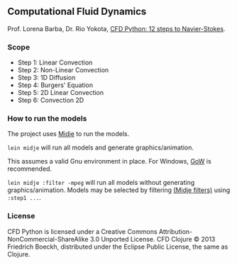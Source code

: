 ## Computational Fluid Dynamics

Prof. Lorena Barba, Dr. Rio Yokota, [CFD Python: 12 steps to Navier-Stokes](http://lorenabarba.com/blog/cfd-python-12-steps-to-navier-stokes/).


### Scope

- Step 1: Linear Convection
- Step 2: Non-Linear Convection
- Step 3: 1D Diffusion
- Step 4: Burgers' Equation
- Step 5: 2D Linear Convection
- Step 6: Convection 2D

### How to run the models

The project uses [Midje](https://github.com/marick/Midje/) to run the models.

`lein midje` will run all models and generate graphics/animation.

This assumes a valid Gnu environment in place. For Windows, [GoW](https://github.com/bmatzelle/gow/wiki) is recommended.

`lein midje :filter -mpeg` will run all models without generating graphics/animation. Models may be selected by filtering [(Midje filters)](https://github.com/marick/Midje/wiki/Using-metadata-to-filter-facts#lein-midje-command-line-arguments) using `:step1 ...`.

### License

CFD Python is licensed under a Creative Commons Attribution-NonCommercial-ShareAlike 3.0 Unported License.
CFD Clojure © 2013 Friedrich Boeckh, distributed under the Eclipse Public License, the same as Clojure.
